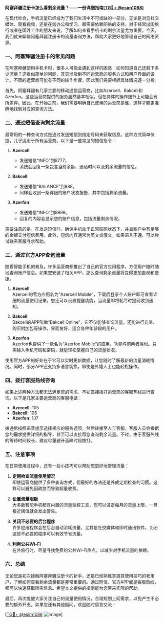 **阿塞拜疆注册卡怎么看剩余流量？——一份详细指南[[TG💪+ @esim1088](https://t.me/s/esim1088)]**

在现代社会，手机流量已经成为了我们生活中不可或缺的一部分。无论是浏览社交媒体、观看视频，还是在线办公和学习，都需要依赖网络的支持。对于经常出国旅行或者在国外工作的朋友来说，了解如何查看手机卡的剩余流量尤为重要。今天，我们就来聊聊阿塞拜疆注册卡的流量查询方法，帮助大家更好地管理自己的网络资源。

### 一、阿塞拜疆注册卡的常见问题

在阿塞拜疆使用手机卡时，很多人可能会遇到这样的困惑：如何知道自己还剩下多少流量？这看似简单的问题，其实涉及到不同运营商的服务方式和用户界面的设计。不同的运营商可能有不同的操作步骤，因此我们需要根据具体情况逐一分析。

首先，阿塞拜疆有几家主要的移动通信运营商，比如Azercell、Bakcell和Azerfon。这些运营商提供的服务虽然基本相似，但在具体的操作细节上可能会有所差异。因此，在开始之前，我们需要明确自己使用的运营商是谁，这样才能更准确地找到对应的查询方法。

### 二、通过短信查询剩余流量

最常用的一种查询方式是通过发送短信到指定号码来获取信息。这种方式简单快捷，几乎适用于所有运营商。以下是一些常见的短信指令：

1. **Azercell**  
   - 发送短信“INFO”到8777。
   - 系统会回复一条包含当前余额、通话时间以及剩余流量的信息。

2. **Bakcell**  
   - 发送短信“BALANCE”到888。
   - 同样会收到一条详细的账户状态报告，其中包括剩余流量。

3. **Azerfon**  
   - 发送短信“INFO”到8999。
   - 回复的内容会显示您的账户信息，包括流量剩余情况。

需要注意的是，在发送短信时，确保手机处于正常联网状态下，并且账户中有足够的余额支付短信费用。此外，短信内容通常为英文或俄文，如果语言不通，可以尝试联系客服寻求帮助。

### 三、通过官方APP查询流量

随着智能手机的普及，许多运营商都推出了自己的官方应用程序，方便用户随时随地查询账户信息。如果您安装了相关APP，那么查询剩余流量将变得更加直观和便捷。

1. **Azercell**  
   Azercell的官方应用名为“Azercell Mobile”，下载后登录个人账户即可查看详细的流量使用记录。您还可以设置提醒功能，当流量即将耗尽时提前收到通知。

2. **Bakcell**  
   Bakcell的APP叫做“Bakcell Online”，它不仅能够查询流量，还能进行充值、购买附加包等操作。界面友好，适合各种年龄段的用户。

3. **Azerfon**  
   Azerfon也提供了一款名为“Azerfon Mobile”的应用，功能与前两者类似。只需输入手机号码和密码，就能轻松掌握自己的流量状况。

使用官方APP的好处在于它可以实时更新数据，让您随时了解最新的流量消耗情况。同时，部分APP还支持多语言切换，即使是外籍人士也能轻松操作。

### 四、拨打客服热线咨询

如果上述两种方法都无法满足您的需求，不妨直接拨打运营商的客服热线进行咨询。以下是几家主要运营商的客服电话：

- **Azercell**: 105
- **Bakcell**: 106
- **Azerfon**: 107

拨通后按照语音提示选择相应的服务选项，然后转接至人工客服。客服人员会根据您的需求提供详细的指导，甚至可以直接帮您查询剩余流量。不过，由于客服热线的等待时间较长，建议尽量避开高峰时段拨打。

### 五、注意事项

在日常使用过程中，还有一些小技巧可以帮助您更好地管理流量：

1. **定期检查流量使用情况**  
   即使运营商提供了多种查询方式，但最好的办法还是养成定期检查的习惯。这样可以避免因疏忽而导致超量收费。

2. **设置流量限额**  
   大多数智能手机都有内置的流量监控工具，您可以设定每月的流量上限，一旦接近阈值就会发出警告。

3. **关闭不必要的后台程序**  
   许多应用程序会在后台自动消耗流量，尤其是社交媒体和即时通讯软件。关闭这些不必要的程序可以有效节省流量。

4. **利用公共Wi-Fi**  
   在外旅行时，尽量寻找免费的公共Wi-Fi热点，以减少对手机流量的依赖。

### 六、总结

无论您是初次接触阿塞拜疆注册卡的新手，还是已经熟练掌握其使用技巧的老用户，了解如何查看剩余流量都是非常重要的。通过短信、官方APP或是客服热线，都可以快速获取所需信息。希望本文提供的指南能为您带来实际的帮助。

最后，再次提醒大家关注自己的流量使用情况，合理规划上网需求，以免产生不必要的额外开支。如果您还有其他疑问，欢迎随时留言交流！

[[TG💪+ @esim1088](https://t.me/s/esim1088) ![Image](https://i.postimg.cc/4NQfJmqS/Snipaste-2025-05-13-00-14-12.png)]